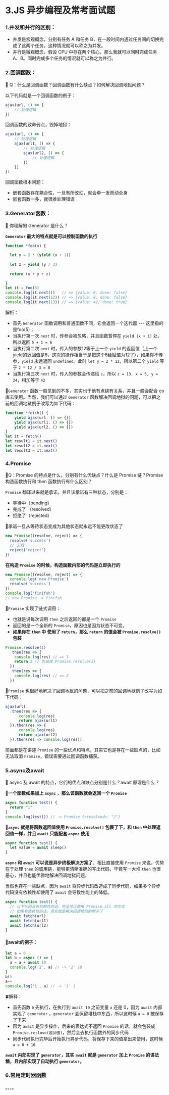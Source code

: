 # 3.JS 异步编程及常考面试题

### 1.并发和并行的区别：

- 并发是宏观概念，分别有任务 A 和任务 B，在一段时间内通过任务间的切换完成了这两个任务，这种情况就可以称之为并发。
- 并行是微观概念，假设 CPU 中存在两个核心，那么我就可以同时完成任务 A、B。同时完成多个任务的情况就可以称之为并行。



### 2.回调函数：

🍊 Q：什么是回调函数？回调函数有什么缺点？如何解决回调地狱问题？

以下代码就是一个回调函数的例子：

```javascript
ajax(url, () => {
    // 处理逻辑
})
```

回调函数的致命弱点，毁掉地狱：

```javascript
ajax(url, () => {
    // 处理逻辑
    ajax(url1, () => {
        // 处理逻辑
        ajax(url2, () => {
            // 处理逻辑
        })
    })
})
```

回调函数根本问题：

- 嵌套函数存在耦合性，一旦有所改动，就会牵一发而动全身
- 嵌套函数一多，就很难处理错误



### 3.Generator函数：

🍊 你理解的 Generator 是什么？

**`Generator` 最大的特点就是可以控制函数的执行**

```javascript
function *foo(x) {
  
  let y = 2 * (yield (x + 1))
  
  let z = yield (y / 3)
  
  return (x + y + z)
  
}
let it = foo(5)
console.log(it.next())   // => {value: 6, done: false}
console.log(it.next(12)) // => {value: 8, done: false}
console.log(it.next(13)) // => {value: 42, done: true}
```

解析：

- 首先 `Generator` 函数调用和普通函数不同，它会返回一个迭代器 --- 这里指的是foo(5)；
- 当执行第一次 `next` 时，传参会被忽略，并且函数暂停在 `yield (x + 1)` 处，所以返回 `5 + 1 = 6`
- 当执行第二次 `next` 时，传入的参数12等于上一个 `yield` 的返回值（上一个yield的返回值是6，这次的操作相当于是把这个6给赋值为12了），如果你不传参，`yield` 永远返回 `undefined`。此时 `let y = 2 * 12`，所以第二个 `yield` 等于 `2 * 12 / 3 = 8`
- 当执行第三次 `next` 时，传入的参数会传递给 `z`，所以 `z = 13, x = 5, y = 24`，相加等于 `42`



🌰`Generator` 函数一般见到的不多，其实也于他有点绕有关系，并且一般会配合 co 库去使用。当然，我们可以通过 `Generator` 函数解决回调地狱的问题，可以把之前的回调地狱例子改写为如下代码：

```javascript
function *fetch() {
    yield ajax(url, () => {})
    yield ajax(url1, () => {})
    yield ajax(url2, () => {})
}
let it = fetch()
let result1 = it.next()
let result2 = it.next()
let result3 = it.next()
```



### 4.Promise

🍊Q：Promise 的特点是什么，分别有什么优缺点？什么是 Promise 链？Promise 构造函数执行和 then 函数执行有什么区别？

`Promise` 翻译过来就是承诺，并且该承诺有三种状态，分别是：

- 等待中（pending）
- 完成了 （resolved）
- 拒绝了（rejected）

🌰承诺一旦从等待状态变成为其他状态就永远不能更改状态了

```javascript
new Promise((resolve, reject) => {
  resolve('success')
  // 无效
  reject('reject')
})
```

**在构造 `Promise` 的时候，构造函数内部的代码是立即执行的**

```javascript
new Promise((resolve, reject) => {
  console.log('new Promise')
  resolve('success')
})
console.log('finifsh')
// new Promise -> finifsh
```

🌰`Promise` 实现了链式调用：

- 也就是说每次调用 `then` 之后返回的都是一个 `Promise`
- 返回的是一个全新的 `Promise`，原因也是因为状态不可变。
- **如果你在 `then` 中 使用了 `return`，那么 `return` 的值会被 `Promise.resolve()` 包装**

```js
Promise.resolve(1)
  .then(res => {
    console.log(res) // => 1
    return 2 // 包装成 Promise.resolve(2)
  })
  .then(res => {
    console.log(res) // => 2
  })
```

🌰`Promise` 也很好地解决了回调地狱的问题，可以把之前的回调地狱例子改写为如下代码：

```javascript
ajax(url)
  .then(res => {
      console.log(res)
      return ajax(url1)
  }).then(res => {
      console.log(res)
      return ajax(url2)
  }).then(res => console.log(res))
```

前面都是在讲述 `Promise` 的一些优点和特点，其实它也是存在一些缺点的，比如无法取消 `Promise`，错误需要通过回调函数捕获。



### 5.async及await

🍊 async 及 await 的特点，它们的优点和缺点分别是什么？await 原理是什么？

🌵**一个函数如果加上 `async` ，那么该函数就会返回一个 `Promise`**

```javascript
async function test() {
  return "1"
}
console.log(test()) // -> Promise {<resolved>: "1"}
```

🌵**`async` 就是将函数返回值使用 `Promise.resolve()` 包裹了下，和 `then` 中处理返回值一样，并且 `await` 只能配套 `async` 使用**

```js
async function test() {
  let value = await sleep()
}
```

**`async` 和 `await` 可以说是异步终极解决方案了**，相比直接使用 `Promise` 来说，优势在于处理 `then` 的调用链，能够更清晰准确的写出代码，毕竟写一大堆 `then` 也很恶心，并且也能优雅地解决回调地狱问题。

当然也存在一些缺点，因为 `await` 将异步代码改造成了同步代码，如果多个异步代码没有依赖性却使用了 `await` 会导致性能上的降低。

```js
async function test() {
  // 以下代码没有依赖性的话，完全可以使用 Promise.all 的方式
  // 如果有依赖性的话，其实就是解决回调地狱的例子了
  await fetch(url)
  await fetch(url1)
  await fetch(url2)
}
```



#### 🌰await的例子：

```javascript
let a = 0
let b = async () => {
  a = a + await 10
  console.log('2', a) // -> '2' 10
}
b()
a++
console.log('1', a) // -> '1' 1
```

🍀解释：

- 首先函数 `b` 先执行，在执行到 `await 10` 之前变量 `a` 还是 0，因为 `await` 内部实现了 `generator` ，`generator` 会保留堆栈中东西，所以这时候 `a = 0` 被保存了下来
- 因为 `await` 是异步操作，后来的表达式不返回 `Promise` 的话，就会包装成 `Promise.reslove(返回值)`，然后会去执行函数外的同步代码
- 同步代码执行完毕后开始执行异步代码，将保存下来的值拿出来使用，这时候 `a = 0 + 10`

**`await` 内部实现了 `generator`，其实 `await` 就是 `generator` 加上 `Promise` 的语法糖，且内部实现了自动执行 `generator`。**



### 6.常用定时器函数

。。。。